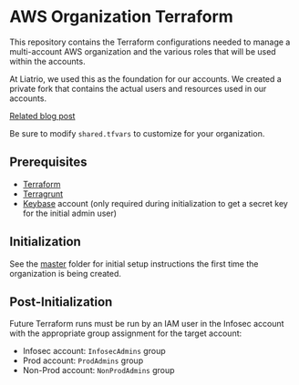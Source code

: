 # AWS Organization Terraform

This repository contains the Terraform configurations needed to manage a multi-account AWS organization and the various roles that will be used within the accounts.

At Liatrio, we used this as the foundation for our accounts. We created a private fork that contains the actual users and resources used in our accounts.

[Related blog post](https://www.liatrio.com/blog/secure-aws-account-structure-with-terraform-and-terragrunt/)

Be sure to modify `shared.tfvars` to customize for your organization.

## Prerequisites

- [Terraform](https://www.terraform.io/)
- [Terragrunt](https://github.com/gruntwork-io/terragrunt)
- [Keybase](https://keybase.io) account (only required during initialization to get a secret key for the initial admin user)

## Initialization

See the [master](master) folder for initial setup instructions the first time the organization is being created.

## Post-Initialization

Future Terraform runs must be run by an IAM user in the Infosec account with the appropriate group assignment for the target account:

- Infosec account: `InfosecAdmins` group
- Prod account: `ProdAdmins` group
- Non-Prod account: `NonProdAdmins` group
